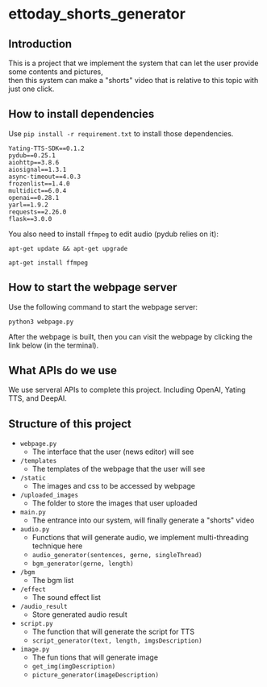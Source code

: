 # ettoday_shorts_generator

## Introduction

This is a project that we implement the system that can let the user provide some contents and pictures, \
then this system can make a "shorts" video that is relative to this topic with just one click.

## How to install dependencies

Use `pip install -r requirement.txt` to install those dependencies.

```
Yating-TTS-SDK==0.1.2
pydub==0.25.1
aiohttp==3.8.6 
aiosignal==1.3.1 
async-timeout==4.0.3 
frozenlist==1.4.0 
multidict==6.0.4 
openai==0.28.1 
yarl==1.9.2
requests==2.26.0
flask==3.0.0
```
You also need to install `ffmpeg` to edit audio (pydub relies on it):

```
apt-get update && apt-get upgrade
```
```
apt-get install ffmpeg
```
## How to start the webpage server
Use the following command to start the webpage server:
```
python3 webpage.py
```
After the webpage is built, then you can visit the webpage by clicking the link below (in the terminal).
## What APIs do we use
We use serveral APIs to complete this project. Including OpenAI, Yating TTS, and DeepAI.

## Structure of this project
- `webpage.py`
    - The interface that the user (news editor) will see
- `/templates`
    - The templates of the webpage that the user will see
- `/static`
    - The images and css to be accessed by webpage
- `/uploaded_images`
    - The folder to store the images that user uploaded 
- `main.py`
    - The entrance into our system, will finally generate a "shorts" video
- `audio.py`
    - Functions that will generate audio, we implement multi-threading technique here
    - `audio_generator(sentences, gerne, singleThread)`
    - `bgm_generator(gerne, length)`
- `/bgm`
    - The bgm list
- `/effect`
    - The sound effect list
- `/audio_result`
    - Store generated audio result
- `script.py`
    - The function that will generate the script for TTS
    - `script_generator(text, length, imgsDescription)`
- `image.py`
    - The fun tions that will generate image
    - `get_img(imgDescription)`
    - `picture_generator(imageDescription)`

